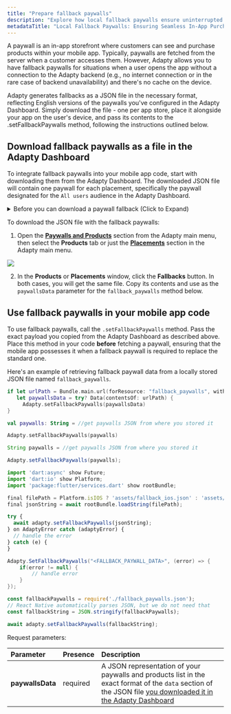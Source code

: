 ```yaml
---
title: "Prepare fallback paywalls"
description: "Explore how local fallback paywalls ensure uninterrupted in-app purchases, even without an internet connection. Learn how Adapty's innovative solutions empower developers to define fallback paywalls for a seamless user experience."
metadataTitle: "Local Fallback Paywalls: Ensuring Seamless In-App Purchases | Adapty"
---
```


A paywall is an in-app storefront where customers can see and purchase products within your mobile app. Typically, paywalls are fetched from the server when a customer accesses them. However, Adapty allows you to have fallback paywalls for situations when a user opens the app without a connection to the Adapty backend (e.g., no internet connection or in the rare case of backend unavailability) and there's no cache on the device.

Adapty generates fallbacks as a JSON file in the necessary format, reflecting English versions of the paywalls you've configured in the Adapty Dashboard. Simply download the file - one per app store, place it alongside your app on the user's device, and pass its contents to the .setFallbackPaywalls method, following the instructions outlined below.

## Download fallback paywalls as a file in the Adapty Dashboard

To integrate fallback paywalls into your mobile app code, start with downloading them from the Adapty Dashboard. The downloaded JSON file will contain one paywall for each placement, specifically the paywall designated for the `All users` audience in the Adapty Dashboard.

<details>
   <summary>Before you can download a paywall fallback (Click to Expand)</summary>

   1. [Create products](create-product) you want to sell
2. [Create paywall and add the products to it](create-paywall). Paywalls are in-app stores in your mobile apps.
3. [Create placement and add paywalls to it](create-placement). Placement is the location where the paywall will be shown.
</details>

To download the JSON file with the fallback paywalls:

1. Open the **[Paywalls and Products](https://app.adapty.io/products)** section from the Adapty main menu, then select the **Products** tab or just the **[Placements](https://app.adapty.io/placements)** section in the Adapty main menu.

   
<div style={{ textAlign: 'center' }}>
  <img 
    src="https://files.readme.io/9c63367-placements.png" 
    style={{ width: '700px', border: '1px solid grey' }}
  />
</div>



2. In the **Products** or **Placements** window, click the **Fallbacks** button. In both cases, you will get the same file. Copy its contents and use as the `paywallsData` parameter for the `fallback_paywalls` method below.

## Use fallback paywalls in your mobile app code

To use fallback paywalls, call the `.setFallbackPaywalls` method. Pass the exact payload you copied from the Adapty Dashboard as described above. Place this method in your code **before** fetching a paywall, ensuring that the mobile app possesses it when a fallback paywall is required to replace the standard one.

Here's an example of retrieving fallback paywall data from a locally stored JSON file named `fallback_paywalls`.

```swift title="Swift"
if let urlPath = Bundle.main.url(forResource: "fallback_paywalls", withExtension: "json"),
   let paywallsData = try? Data(contentsOf: urlPath) {
     Adapty.setFallbackPaywalls(paywallsData)
}
```
```kotlin title="Kotlin"
val paywalls: String = //get paywalls JSON from where you stored it

Adapty.setFallbackPaywalls(paywalls)
```
```java title="Java"
String paywalls = //get paywalls JSON from where you stored it

Adapty.setFallbackPaywalls(paywalls);
```
```javascript title="Flutter"
import 'dart:async' show Future;
import 'dart:io' show Platform;
import 'package:flutter/services.dart' show rootBundle;

final filePath = Platform.isIOS ? 'assets/fallback_ios.json' : 'assets/fallback_android.json';
final jsonString = await rootBundle.loadString(filePath);

try {
  await adapty.setFallbackPaywalls(jsonString);
} on AdaptyError catch (adaptyError) {
  // handle the error
} catch (e) {
}
```
```csharp title="Unity"
Adapty.SetFallbackPaywalls("<FALLBACK_PAYWALL_DATA>", (error) => {
    if(error != null) {
        // handle error
    }
});
```
```typescript title="React Native (TS)"
const fallbackPaywalls = require('./fallback_paywalls.json');
// React Native automatically parses JSON, but we do not need that
const fallbackString = JSON.stringify(fallbackPaywalls);

await adapty.setFallbackPaywalls(fallbackString);
```

Request parameters:

| Parameter        | Presence | Description                                                                                                                                                                                                                                         |
| :--------------- | :------- | :-------------------------------------------------------------------------------------------------------------------------------------------------------------------------------------------------------------------------------------------------- |
| **paywallsData** | required | A JSON representation of your paywalls and products list in the exact format of the `data` section of the JSON file [you downloaded it in the Adapty Dashboard](fallback-paywalls#download-fallback-paywalls-as-a-file-in-the-adapty-dashboard) |